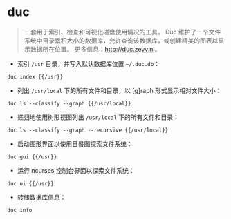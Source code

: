 # duc

> 一套用于索引、检查和可视化磁盘使用情况的工具。
> Duc 维护了一个文件系统中目录累积大小的数据库，允许查询该数据库，或创建精美的图表以显示数据所在位置。
> 更多信息：<http://duc.zevv.nl>。

- 索引 `/usr` 目录，并写入默认数据库位置 `~/.duc.db`：

`duc index {{/usr}}`

- 列出 `/usr/local` 下的所有文件和目录，以 [g]raph 形式显示相对文件大小：

`duc ls --classify --graph {{/usr/local}}`

- 递归地使用树形视图列出 `/usr/local` 下的所有文件和目录：

`duc ls --classify --graph --recursive {{/usr/local}}`

- 启动图形界面以使用日晷图探索文件系统：

`duc gui {{/usr}}`

- 运行 ncurses 控制台界面以探索文件系统：

`duc ui {{/usr}}`

- 转储数据库信息：

`duc info`